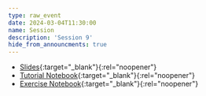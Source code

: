 ```yaml
---
type: raw_event
date: 2024-03-04T11:30:00
name: Session
description: 'Session 9'
hide_from_announcments: true
---
```



* [Slides](https://pynoon.github.io/curriculum/week_9/slides.html){:target="_blank"}{:rel="noopener"}
* [Tutorial Notebook](https://colab.research.google.com/github/pynoon/curriculum/blob/main/week_9/week_9_tutorial.ipynb){:target="_blank"}{:rel="noopener"}
* [Exercise Notebook](https://colab.research.google.com/github/pynoon/curriculum/blob/main/week_9/week_9_exercise.ipynb){:target="_blank"}{:rel="noopener"}
